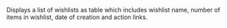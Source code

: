 Displays a list of wishlists as table which includes wishlist name, number of items in wishlist, date of creation and action links.
